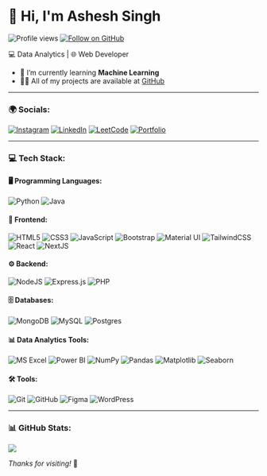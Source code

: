 # 👋 Hi, I'm Ashesh Singh

![Profile views](https://komarev.com/ghpvc/?username=Ashesh88&color=blue)
<a href="https://github.com/ashesh88" target="_blank">
  <img src="https://img.shields.io/github/followers/ashesh88?label=Follow&style=social" alt="Follow on GitHub" />
</a>


💻 Data Analytics | 🌐 Web Developer
  
- 🌱 I’m currently learning  **Machine Learning**  
- 👨‍💻 All of my projects are available at [GitHub](https://github.com/Ashesh88?tab=repositories)

---
### 🌍 Socials:

[![Instagram](https://img.shields.io/badge/Instagram-%23E4405F.svg?logo=Instagram&logoColor=white)](https://instagram.com/ashesh_146)
[![LinkedIn](https://img.shields.io/badge/LinkedIn-%230077B5.svg?logo=linkedin&logoColor=white)](https://www.linkedin.com/in/asheshsingh01/)
[![LeetCode](https://img.shields.io/badge/LeetCode-FFA116.svg?logo=leetcode&logoColor=white)](https://leetcode.com/u/asheshh/)
[![Portfolio](https://img.shields.io/badge/Portfolio-000000.svg?logo=About.me&logoColor=white)](https://ashesh88.github.io/portfolio/)


---
### 💻 Tech Stack:

#### 🖥️ Programming Languages:
![Python](https://img.shields.io/badge/Python-3776AB?style=for-the-badge&logo=python&logoColor=white)
![Java](https://img.shields.io/badge/Java-007396?style=for-the-badge&logo=java&logoColor=white)


#### 🎨 Frontend:
![HTML5](https://img.shields.io/badge/HTML5-E34F26?style=for-the-badge&logo=html5&logoColor=white)
![CSS3](https://img.shields.io/badge/CSS3-1572B6?style=for-the-badge&logo=css3&logoColor=white)
![JavaScript](https://img.shields.io/badge/JavaScript-323330?style=for-the-badge&logo=javascript&logoColor=%23F7DF1E)
![Bootstrap](https://img.shields.io/badge/Bootstrap-7952B3?style=for-the-badge&logo=bootstrap&logoColor=white)
![Material UI](https://img.shields.io/badge/MUI-007FFF?style=for-the-badge&logo=mui&logoColor=white)
![TailwindCSS](https://img.shields.io/badge/Tailwind_CSS-38B2AC?style=for-the-badge&logo=tailwind-css&logoColor=white)
![React](https://img.shields.io/badge/React-20232A?style=for-the-badge&logo=react&logoColor=61DAFB)
![NextJS](https://img.shields.io/badge/Next.js-000000?style=for-the-badge&logo=next.js&logoColor=white)

#### ⚙️ Backend:
![NodeJS](https://img.shields.io/badge/Node.js-6DA55F?style=for-the-badge&logo=node.js&logoColor=white)
![Express.js](https://img.shields.io/badge/Express.js-404D59?style=for-the-badge)
![PHP](https://img.shields.io/badge/PHP-777BB4?style=for-the-badge&logo=php&logoColor=white)

#### 🗄️ Databases:
![MongoDB](https://img.shields.io/badge/MongoDB-4EA94B?style=for-the-badge&logo=mongodb&logoColor=white)
![MySQL](https://img.shields.io/badge/MySQL-4479A1?style=for-the-badge&logo=mysql&logoColor=white)
![Postgres](https://img.shields.io/badge/Postgres-316192?style=for-the-badge&logo=postgresql&logoColor=white)

#### 📊 Data Analytics Tools:
![MS Excel](https://img.shields.io/badge/Microsoft_Excel-217346?style=for-the-badge&logo=microsoft-excel&logoColor=white)
![Power BI](https://img.shields.io/badge/Power%20BI-F2C811?style=for-the-badge&logo=powerbi&logoColor=black)
![NumPy](https://img.shields.io/badge/Numpy-013243?style=for-the-badge&logo=numpy&logoColor=white)
![Pandas](https://img.shields.io/badge/Pandas-150458?style=for-the-badge&logo=pandas&logoColor=white)
![Matplotlib](https://img.shields.io/badge/Matplotlib-00457C?style=for-the-badge&logo=matplotlib&logoColor=white)
![Seaborn](https://img.shields.io/badge/Seaborn-4C72B0?style=for-the-badge&logo=seaborn&logoColor=white)

#### 🛠️ Tools:
![Git](https://img.shields.io/badge/Git-F05033?style=for-the-badge&logo=git&logoColor=white)
![GitHub](https://img.shields.io/badge/GitHub-181717?style=for-the-badge&logo=github&logoColor=white)
![Figma](https://img.shields.io/badge/Figma-F24E1E?style=for-the-badge&logo=figma&logoColor=white)
![WordPress](https://img.shields.io/badge/WordPress-21759B?style=for-the-badge&logo=wordpress&logoColor=white)

---
### 📊 GitHub Stats:
![](https://github-readme-stats.vercel.app/api/top-langs/?username=ashesh88&theme=radical&hide_border=false&layout=compact)



_Thanks for visiting!_ 🚀
